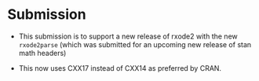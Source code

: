 # Submission

- This submission is to support a new release of rxode2 with the new
  `rxode2parse` (which was submitted for an upcoming new release of
  stan math headers)
  
- This now uses CXX17 instead of CXX14 as preferred by CRAN. 
